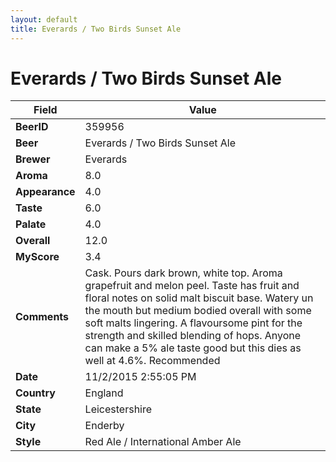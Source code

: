 ```yaml
---
layout: default
title: Everards / Two Birds Sunset Ale
---
```


# Everards / Two Birds Sunset Ale

| Field         | Value     |
|---------------|-----------|
| **BeerID** | 359956 |
| **Beer** | Everards / Two Birds Sunset Ale |
| **Brewer** | Everards |
| **Aroma** | 8.0 |
| **Appearance** | 4.0 |
| **Taste** | 6.0 |
| **Palate** | 4.0 |
| **Overall** | 12.0 |
| **MyScore** | 3.4 |
| **Comments** | Cask. Pours dark brown, white top. Aroma grapefruit and melon peel. Taste has fruit and floral notes on solid malt biscuit base. Watery un the mouth but medium bodied overall with some soft malts lingering. A flavoursome pint for the strength and skilled blending of hops. Anyone can make a 5% ale taste good but this dies as well at 4.6%. Recommended  |
| **Date** | 11/2/2015 2:55:05 PM |
| **Country** | England |
| **State** | Leicestershire |
| **City** | Enderby |
| **Style** | Red Ale / International Amber Ale |

